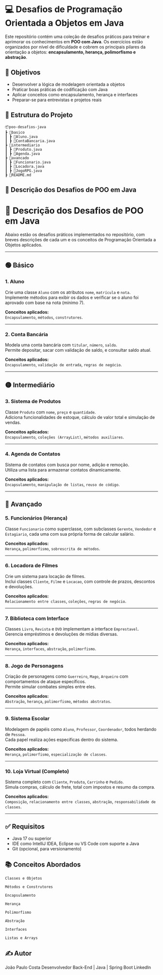 # 💻 Desafios de Programação Orientada a Objetos em Java

Este repositório contém uma coleção de desafios práticos para treinar e aprimorar os conhecimentos em **POO com Java**. Os exercícios estão organizados por nível de dificuldade e cobrem os principais pilares da orientação a objetos: **encapsulamento, herança, polimorfismo e abstração**.

## 🚀 Objetivos

- Desenvolver a lógica de modelagem orientada a objetos
- Praticar boas práticas de codificação com Java
- Aplicar conceitos como encapsulamento, herança e interfaces
- Preparar-se para entrevistas e projetos reais

## 📂 Estrutura do Projeto

```
📦poo-desafios-java
┣ 📁basico
┃ ┣ 📄Aluno.java
┃ ┣ 📄ContaBancaria.java
┣ 📁intermediario
┃ ┣ 📄Produto.java
┃ ┣ 📄Agenda.java
┣ 📁avancado
┃ ┣ 📄Funcionario.java
┃ ┣ 📄Locadora.java
┃ ┣ 📄JogoRPG.java
┣ 📄README.md
```


## 🧩 Descrição dos Desafios de POO em Java
# 📘 Descrição dos Desafios de POO em Java

Abaixo estão os desafios práticos implementados no repositório, com breves descrições de cada um e os conceitos de Programação Orientada a Objetos aplicados.

---

## 🟢 Básico

### 1. Aluno
Crie uma classe `Aluno` com os atributos `nome`, `matrícula` e `nota`.  
Implemente métodos para exibir os dados e verificar se o aluno foi aprovado com base na nota (mínimo 7).

**Conceitos aplicados:**  
`Encapsulamento`, `métodos`, `construtores`.

---

### 2. Conta Bancária
Modela uma conta bancária com `titular`, `número`, `saldo`.  
Permite depositar, sacar com validação de saldo, e consultar saldo atual.

**Conceitos aplicados:**  
`Encapsulamento`, `validação de entrada`, `regras de negócio`.

---

## 🟡 Intermediário

### 3. Sistema de Produtos
Classe `Produto` com `nome`, `preço` e `quantidade`.  
Adiciona funcionalidades de estoque, cálculo de valor total e simulação de vendas.

**Conceitos aplicados:**  
`Encapsulamento`, `coleções (ArrayList)`, `métodos auxiliares`.

---

### 4. Agenda de Contatos
Sistema de contatos com busca por nome, adição e remoção.  
Utiliza uma lista para armazenar contatos dinamicamente.

**Conceitos aplicados:**  
`Encapsulamento`, `manipulação de listas`, `reuso de código`.

---

## 🔴 Avançado

### 5. Funcionários (Herança)
Classe `Funcionario` como superclasse, com subclasses `Gerente`, `Vendedor` e `Estagiario`, cada uma com sua própria forma de calcular salário.

**Conceitos aplicados:**  
`Herança`, `polimorfismo`, `sobrescrita de métodos`.

---

### 6. Locadora de Filmes
Crie um sistema para locação de filmes.  
Inclui classes `Cliente`, `Filme` e `Locacao`, com controle de prazos, descontos e devoluções.

**Conceitos aplicados:**  
`Relacionamento entre classes`, `coleções`, `regras de negócio`.

---

### 7. Biblioteca com Interface
Classes `Livro`, `Revista` e `DVD` implementam a interface `Emprestavel`.  
Gerencia empréstimos e devoluções de mídias diversas.

**Conceitos aplicados:**  
`Herança`, `interfaces`, `abstração`, `polimorfismo`.

---

### 8. Jogo de Personagens
Criação de personagens como `Guerreiro`, `Mago`, `Arqueiro` com comportamentos de ataque específicos.  
Permite simular combates simples entre eles.

**Conceitos aplicados:**  
`Abstração`, `herança`, `polimorfismo`, `métodos abstratos`.

---

### 9. Sistema Escolar
Modelagem de papéis como `Aluno`, `Professor`, `Coordenador`, todos herdando de `Pessoa`.  
Cada papel realiza ações específicas dentro do sistema.

**Conceitos aplicados:**  
`Herança`, `polimorfismo`, `especialização de classes`.

---

### 10. Loja Virtual (Completo)
Sistema completo com `Cliente`, `Produto`, `Carrinho` e `Pedido`.  
Simula compras, cálculo de frete, total com impostos e resumo da compra.

**Conceitos aplicados:**  
`Composição`, `relacionamento entre classes`, `abstração`, `responsabilidade de classes`.

---


## ✅ Requisitos

- Java 17 ou superior
- IDE como IntelliJ IDEA, Eclipse ou VS Code com suporte a Java
- Git (opcional, para versionamento)

## 📚 Conceitos Abordados
```
Classes e Objetos

Métodos e Construtores

Encapsulamento

Herança

Polimorfismo

Abstração

Interfaces

Listas e Arrays
```

## ✍️ Autor
João Paulo Costa
Desenvolvedor Back-End | Java | Spring Boot
LinkedIn
